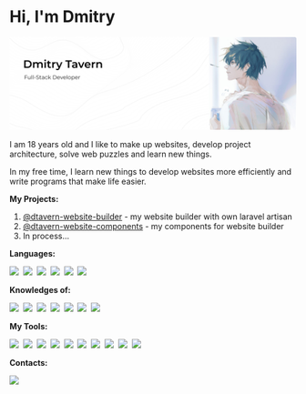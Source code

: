 # **Hi, I'm Dmitry**

<img src="https://github.com/DmitryTavern/DmitryTavern/blob/master/images/banner.svg?raw=true" alt="Banner"/>

I am 18 years old and I like to make up websites, develop project architecture, solve web puzzles and learn new things.

In my free time, I learn new things to develop websites more efficiently and write programs that make life easier.

**My Projects:**

1. [@dtavern-website-builder](https://github.com/DmitryTavern/dtavern-website-builder) - my website builder with own laravel artisan
2. [@dtavern-website-components](https://github.com/DmitryTavern/dtavern-website-components) - my components for website builder
3. In process...

**Languages:**

<img src="https://img.shields.io/badge/-HTML5-000000?style=flat&logo=html5&logoColor=E34F26" />&nbsp;
<img src="https://img.shields.io/badge/-PUG-000000?style=flat&logo=pug&logoColor=a86454" />&nbsp;
<img src="https://img.shields.io/badge/-CSS3-000000?style=flat&logo=css3&logoColor=1572B6" />&nbsp;
<img src="https://img.shields.io/badge/-SASS-000000?style=flat&logo=sass&logoColor=23CC6699" />&nbsp;
<img src="https://img.shields.io/badge/-JavaScript-000000?style=flat&logo=javascript" />&nbsp;
<img src="https://img.shields.io/badge/-TypeScript-000000?style=flat&logo=typescript" />&nbsp;

**Knowledges of:**

<img src="https://img.shields.io/badge/-npm-000000?style=flat&logo=npm" />&nbsp;
<img src="https://img.shields.io/badge/-Node-000000?style=flat&logo=node.js&logoColor=90C53F" />&nbsp;
<img src="https://img.shields.io/badge/-React-000000?style=flat&logo=react" />&nbsp;
<img src="https://img.shields.io/badge/-Vue-000000?style=flat&logo=Vue.js" />&nbsp;
<img src="https://img.shields.io/badge/-jQuery-000000?style=flat&logo=jQuery&logoColor=0769AD" />&nbsp;
<img src="https://img.shields.io/badge/-Docker-000000?style=flat&logo=docker&logoColor=2497ED" />&nbsp;
<img src="https://img.shields.io/badge/-Express-000000?style=flat&logo=express&logoColor=FFFF00" />&nbsp;

**My Tools:**

<img src="https://img.shields.io/badge/-Git-000000?style=flat&logo=git&logoColor=F05032" />&nbsp;
<img src="https://img.shields.io/badge/-Arch%20Linux-000000?style=flat&logo=archlinux&logoColor=1793D1" />&nbsp;
<img src="https://img.shields.io/badge/-Gulp-000000?style=flat&logo=gulp&logoColor=D54949" />&nbsp;
<img src="https://img.shields.io/badge/-Webpack-000000?style=flat&logo=webpack&logoColor=3074D7" />&nbsp;
<img src="https://img.shields.io/badge/-Rollup-000000?style=flat&logo=rollup.js&logoColor=F33132" />&nbsp;
<img src="https://img.shields.io/badge/-VS%20Code-000000?style=flat&logo=visual-studio-code&logoColor=007ACC" />&nbsp;
<img src="https://img.shields.io/badge/-Webstorm-000000?style=flat&logo=webstorm&logoColor=00CDD7" />&nbsp;
<img src="https://img.shields.io/badge/-Phpstorm-000000?style=flat&logo=phpstorm&logoColor=9850F5" />&nbsp;
<img src="https://img.shields.io/badge/-Sublime%20Text-000000?style=flat&logo=sublimetext&logoColor=FF9800" />&nbsp;
<img src="https://img.shields.io/badge/-Figma-000000?style=flat&logo=figma&logoColor=F24E1E" />&nbsp;

**Contacts:**

<img src="https://img.shields.io/badge/dogger.work@gmail.com-000000?logo=Gmail&labelColor=black"/>
